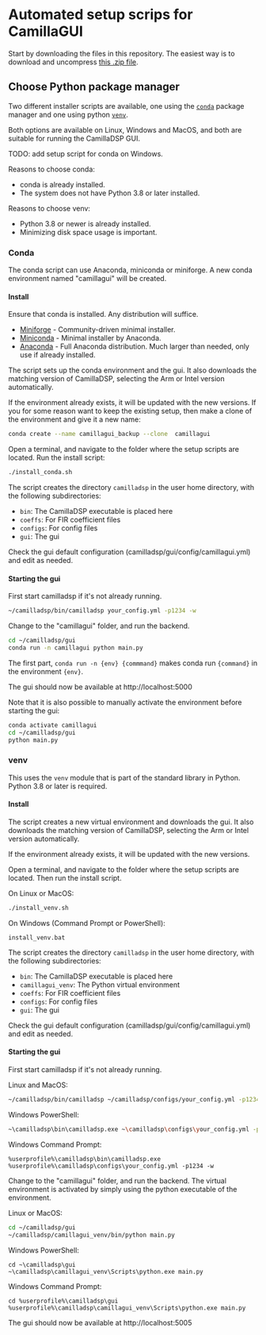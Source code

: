 # Automated setup scrips for CamillaGUI

Start by downloading the files in this repository. The easiest way is to download and uncompress [this .zip file](https://github.com/HEnquist/camilladsp-setupscripts/archive/refs/heads/master.zip).

## Choose Python package manager
Two different installer scripts are available,
one using the [`conda`](#conda) package manager and one using python [`venv`](#venv).

Both options are available on Linux, Windows and MacOS,
and both are suitable for running the CamillaDSP GUI.

TODO: add setup script for conda on Windows.

Reasons to choose conda:
- conda is already installed.
- The system does not have Python 3.8 or later installed.

Reasons to choose venv:
- Python 3.8 or newer is already installed.
- Minimizing disk space usage is important.

### Conda

The conda script can use Anaconda, miniconda or miniforge. A new conda environment named "camillagui" will be created.

#### Install
Ensure that conda is installed. Any distribution will suffice.
- [Miniforge](https://github.com/conda-forge/miniforge) - Community-driven minimal installer.
- [Miniconda](https://docs.conda.io/projects/miniconda/en/latest/) - Minimal installer by Anaconda.
- [Anaconda](https://www.anaconda.com/download) - Full Anaconda distribution. Much larger than needed, only use if already installed.

The script sets up the conda environment and the gui. It also downloads the matching version of CamillaDSP, selecting the Arm or Intel version automatically.

If the environment already exists, it will be updated with the new versions. If you for some reason want to keep the existing setup, then make a clone of the environment and give it a new name:
```sh
conda create --name camillagui_backup --clone  camillagui
```

Open a terminal, and navigate to the folder where the setup scripts are located. Run the install script:
```sh
./install_conda.sh
```

The script creates the directory `camilladsp` in the user home directory,
with the following subdirectories:
- `bin`: The CamillaDSP executable is placed here
- `coeffs`: For FIR coefficient files
- `configs`: For config files
- `gui`: The gui

Check the gui default configuration (camilladsp/gui/config/camillagui.yml)
and edit as needed.


#### Starting the gui

First start camilladsp if it's not already running.
```sh
~/camilladsp/bin/camilladsp your_config.yml -p1234 -w
```

Change to the "camillagui" folder, and run the backend.
```sh
cd ~/camilladsp/gui
conda run -n camillagui python main.py
```
The first part, `conda run -n {env} {commmand}` makes conda run `{command}` in the environment `{env}`.

The gui should now be available at http://localhost:5000

Note that it is also possible to manually activate the environment before starting the gui:
```sh
conda activate camillagui
cd ~/camilladsp/gui
python main.py
```


### venv

This uses the `venv` module that is part of the standard library in Python.
Python 3.8 or later is required.

#### Install
The script creates a new virtual environment and downloads the gui. It also downloads the matching version of CamillaDSP, selecting the Arm or Intel version automatically.

If the environment already exists, it will be updated with the new versions.

Open a terminal, and navigate to the folder where the setup scripts are located.
Then run the install script.

On Linux or MacOS:
```sh
./install_venv.sh
```

On Windows (Command Prompt or PowerShell):
```
install_venv.bat
```

The script creates the directory `camilladsp` in the user home directory,
with the following subdirectories:
- `bin`: The CamillaDSP executable is placed here
- `camillagui_venv`: The Python virtual environment
- `coeffs`: For FIR coefficient files
- `configs`: For config files
- `gui`: The gui

Check the gui default configuration (camilladsp/gui/config/camillagui.yml)
and edit as needed.

#### Starting the gui

First start camilladsp if it's not already running.

Linux and MacOS:
```sh
~/camilladsp/bin/camilladsp ~/camilladsp/configs/your_config.yml -p1234 -w
```

Windows PowerShell:
```sh
~\camilladsp\bin\camilladsp.exe ~\camilladsp\configs\your_config.yml -p1234 -w
```

Windows Command Prompt:
```
%userprofile%\camilladsp\bin\camilladsp.exe %userprofile%\camilladsp\configs\your_config.yml -p1234 -w
```

Change to the "camillagui" folder, and run the backend.
The virtual environment is activated by simply using
the python executable of the environment.

Linux or MacOS:
```sh
cd ~/camilladsp/gui
~/camilladsp/camillagui_venv/bin/python main.py
```

Windows PowerShell:
```
cd ~\camilladsp\gui
~\camilladsp\camillagui_venv\Scripts\python.exe main.py
```

Windows Command Prompt:
```
cd %userprofile%\camilladsp\gui
%userprofile%\camilladsp\camillagui_venv\Scripts\python.exe main.py
```

The gui should now be available at http://localhost:5005